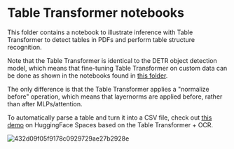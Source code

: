 # Table Transformer notebooks

This folder contains a notebook to illustrate inference with Table Transformer to detect tables in PDFs and perform table structure recognition.

Note that the Table Transformer is identical to the DETR object detection model, which means that fine-tuning Table Transformer on custom data
can be done as shown in the notebooks found in [this folder](https://github.com/NielsRogge/Transformers-Tutorials/tree/master/DETR).

The only difference is that the Table Transformer applies a "normalize before" operation, which means that layernorms are applied before,
rather than after MLPs/attention.

To automatically parse a table and turn it into a CSV file, check out [this demo](https://huggingface.co/spaces/SalML/TableTransformer2CSV) on HuggingFace Spaces based on the Table Transformer + OCR.


![432d09f05f9178c0929729ae27b2928e](https://user-images.githubusercontent.com/31631107/197332016-de9314bc-2159-44bb-9428-ef07c6a96850.png)
